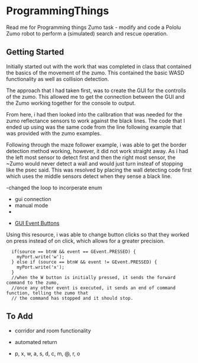 # ProgrammingThings

Read me for Programming things Zumo task - modify and code a Pololu Zumo robot to perform a (simulated) search and rescue operation.

## Getting Started



Initially started out with the work that was completed in class that contained the basics of the movement of the zumo. This contained the basic WASD functionality as well as collision detection.

The approach that I had taken first, was to create the GUI for the controlls of the zumo. This allowed me to get the connection between the GUI and the Zumo working together for the console to output.

From here, i had then looked into the calibration that was needed for the zumo reflectance sensors to work against the black lines.
The code that I ended up using was the same code from the line following example that was provided with the zumo examples.

Following through the maze follower example, i was able to get the border detection method working, however, it did not work straight away.
As i had the left most sensor to detect first and then the right most sensor, the ~Zumo would never detect a wall and would just turn insteaf of stopping like the psec said.
This was resolved by placing the wall detecting code first which uses the middle sensors detect when they sense a black line.

-changed the loop to incorperate enum
- gui connection
- manual mode
- 


* [GUI Event Buttons](http://www.lagers.org.uk/g4p/ref/classg4p__controls_1_1_g_button.html)

Using this resource, i was able to change button clicks so that they worked on press instead of on click, which allows for a greater precision.

```
  if(source == btnW && event == GEvent.PRESSED) {
    myPort.write('w'); 
  } else if (source == btnW && event != GEvent.PRESSED) {
    myPort.write('x');
  }
  //when the W button is initially pressed, it sends the forward command to the zumo,
  //once any other event is executed, it sends an end of command function, telling the zumo that
  // the command has stopped and it should stop.
```


## To Add

- corridor and room functionality
- automated return

- p, x, w, a, s, d, c, m, @, r, o